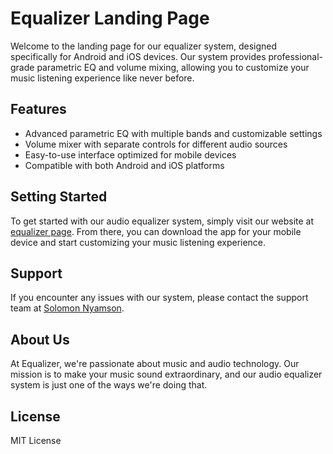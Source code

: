 # Equalizer Landing Page

Welcome to the landing page for our equalizer system, designed specifically for Android and iOS devices. Our system provides professional-grade parametric EQ and volume mixing, allowing you to customize your music listening experience like never before.

## Features

- Advanced parametric EQ with multiple bands and customizable settings
- Volume mixer with separate controls for different audio sources
- Easy-to-use interface optimized for mobile devices
- Compatible with both Android and iOS platforms

## Setting Started

To get started with our audio equalizer system, simply visit our website at [equalizer page](https://main--jazzy-sprite-c9a897.netlify.app/). From there, you can download the app for your mobile device and start customizing your music listening experience.

## Support

If you encounter any issues with our system, please contact the support team at [Solomon Nyamson](mailto:solomon.nyamson@amalitech.org).

## About Us

At Equalizer, we're passionate about music and audio technology. Our mission is to make your music sound extraordinary, and our audio equalizer system is just one of the ways we're doing that.

## License

MIT License
